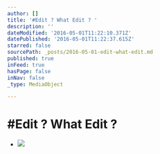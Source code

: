 ```yaml
---
author: []
title: '#Edit ? What Edit ? '
description: ''
dateModified: '2016-05-01T11:22:10.371Z'
datePublished: '2016-05-01T11:22:37.615Z'
starred: false
sourcePath: _posts/2016-05-01-edit-what-edit.md
published: true
inFeed: true
hasPage: false
inNav: false
_type: MediaObject

---
```

# \#Edit ? What Edit ? 

* ![](https://the-grid-user-content.s3-us-west-2.amazonaws.com/b4ffeb8c-95dc-48d9-b641-6d49d805e32d.jpg)